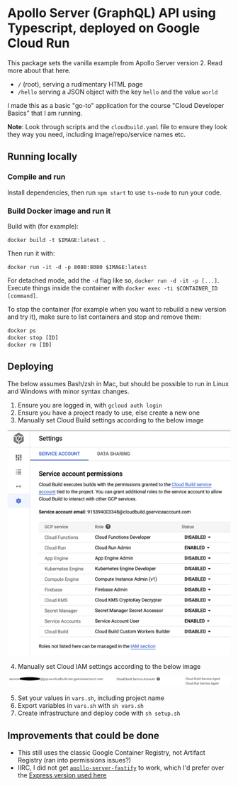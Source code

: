 # Apollo Server (GraphQL) API using Typescript, deployed on Google Cloud Run

This package sets the vanilla example from Apollo Server version 2. Read more about that here.

- `/` (root), serving a rudimentary HTML page
- `/hello` serving a JSON object with the key `hello` and the value `world`

I made this as a basic "go-to" application for the course "Cloud Developer Basics" that I am running.

**Note**: Look through scripts and the `cloudbuild.yaml` file to ensure they look they way you need, including image/repo/service names etc.

## Running locally

### Compile and run

Install dependencies, then run `npm start` to use `ts-node` to run your code.

### Build Docker image and run it

Build with (for example):

```
docker build -t $IMAGE:latest .
```

Then run it with:

```
docker run -it -d -p 8080:8080 $IMAGE:latest
```

For detached mode, add the `-d` flag like so, `docker run -d -it -p [...]`. Execute things inside the container with `docker exec -ti $CONTAINER_ID [command]`.

To stop the container (for example when you want to rebuild a new version and try it), make sure to list containers and stop and remove them:

```
docker ps
docker stop [ID]
docker rm [ID]
```

## Deploying

The below assumes Bash/zsh in Mac, but should be possible to run in Linux and Windows with minor syntax changes.

1. Ensure you are logged in, with `gcloud auth login`
2. Ensure you have a project ready to use, else create a new one
3. Manually set Cloud Build settings according to the below image

![Cloud Build settings](docs/cloud-build-service-account-permissions.png 'Cloud Build settings')

4. Manually set Cloud IAM settings according to the below image

![Cloud IAM roles](docs/iam-roles.png 'Cloud IAM roles')

5. Set your values in `vars.sh`, including project name
6. Export variables in `vars.sh` with `sh vars.sh`
7. Create infrastructure and deploy code with `sh setup.sh`

## Improvements that could be done

- This still uses the classic Google Container Registry, not Artifact Registry (ran into permissions issues?)
- IIRC, I did not get [`apollo-server-fastify`](https://www.npmjs.com/package/apollo-server-fastify) to work, which I'd prefer over the [Express version used here](https://www.npmjs.com/package/apollo-server-express)
